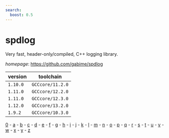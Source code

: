 ```yaml
---
search:
  boost: 0.5
---
```

# spdlog

Very fast, header-only/compiled, C++ logging library.

*homepage*: <https://github.com/gabime/spdlog>

version | toolchain
--------|----------
``1.10.0`` | ``GCCcore/11.2.0``
``1.11.0`` | ``GCCcore/12.2.0``
``1.11.0`` | ``GCCcore/12.3.0``
``1.12.0`` | ``GCCcore/13.2.0``
``1.9.2`` | ``GCCcore/10.3.0``

[0](../0/index.md) - [a](../a/index.md) - [b](../b/index.md) - [c](../c/index.md) - [d](../d/index.md) - [e](../e/index.md) - [f](../f/index.md) - [g](../g/index.md) - [h](../h/index.md) - [i](../i/index.md) - [j](../j/index.md) - [k](../k/index.md) - [l](../l/index.md) - [m](../m/index.md) - [n](../n/index.md) - [o](../o/index.md) - [p](../p/index.md) - [q](../q/index.md) - [r](../r/index.md) - [s](../s/index.md) - [t](../t/index.md) - [u](../u/index.md) - [v](../v/index.md) - [w](../w/index.md) - [x](../x/index.md) - [y](../y/index.md) - [z](../z/index.md)

